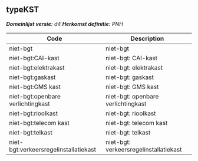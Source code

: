 ## typeKST

*__Domeinlijst versie:__ d4*
*__Herkomst definitie:__ PNH*

|__Code__ |__Description__	|
|	---	|	---	|
| niet-bgt | niet-bgt |
| niet-bgt:CAI-kast | niet-bgt: CAI-kast |
| niet-bgt:elektrakast | niet-bgt: elektrakast |
| niet-bgt:gaskast | niet-bgt: gaskast |
| niet-bgt:GMS kast | niet-bgt: GMS kast |
| niet-bgt:openbare verlichtingkast | niet-bgt: openbare verlichtingkast |
| niet-bgt:rioolkast | niet-bgt: rioolkast |
| niet-bgt:telecom kast | niet-bgt: telecom kast |
| niet-bgt:telkast | niet-bgt: telkast |
| niet-bgt:verkeersregelinstallatiekast | niet-bgt: verkeersregelinstallatiekast |

